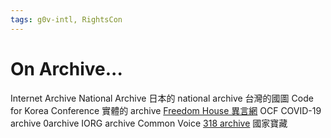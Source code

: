 ```yaml
---
tags: g0v-intl, RightsCon
---
```

# On Archive...

Internet Archive
National Archive
日本的 national archive
台灣的國圖
Code for Korea Conference 實體的 archive
[Freedom House 異言網](https://chinadissent.net/)
OCF COVID-19 archive
0archive
IORG archive
Common Voice
[318 archive](https://sinica.digitalarchives.tw/site_6988.html)
國家寶藏

